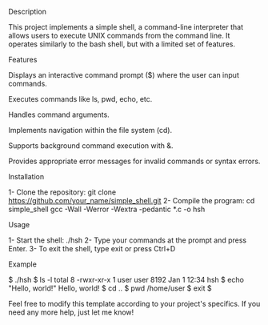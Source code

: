 Description

This project implements a simple shell, a command-line interpreter that allows users to execute UNIX commands from the command line. It operates similarly to the bash shell, but with a limited set of features.

Features

Displays an interactive command prompt ($) where the user can input commands.

Executes commands like ls, pwd, echo, etc.

Handles command arguments.

Implements navigation within the file system (cd).

Supports background command execution with &.

Provides appropriate error messages for invalid commands or syntax errors.

Installation

1- Clone the repository: git clone https://github.com/your_name/simple_shell.git 
2- Compile the program: cd simple_shell gcc -Wall -Werror -Wextra -pedantic *.c -o hsh

Usage

1- Start the shell: ./hsh 2- Type your commands at the prompt and press Enter. 3- To exit the shell, type exit or press Ctrl+D

Example

$ ./hsh 
$ ls -l 
total 8 -rwxr-xr-x 1 user user 8192 Jan 1 12:34 hsh 
$ echo "Hello, world!" Hello, world! 
$ cd .. 
$ pwd /home/user 
$ exit 
$

Feel free to modify this template according to your project's specifics. If you need any more help, just let me know!
